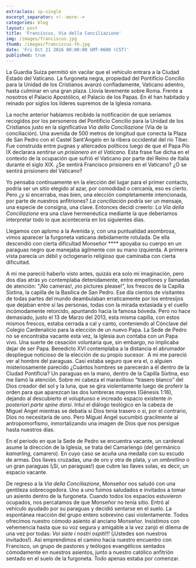 ```yaml
---
extraclass: sp-single
excerpt_separator: <!--more-->
categories: blog
layout: post
title: 'Franciscus, Via della Conciliazione'
img: /images/franciscus.jpg
thumb: /images/franciscus-th.jpg
date: 'Fri Oct 21 2016 00:00:00 GMT-0600 (CST)'
published: true
---
```

La Guardia Suiza permitió sin vacilar que el vehículo entrara a la Ciudad Estado del Vaticano. La furgoneta negra, propiedad del Pontificio Concilio para la Unidad de los Cristianos avanzó confiadamente, Vaticano adentro, hasta culminar en una gran plaza. Llovía levemente sobre Roma. Frente a nosotros el Palacio Apostólico, el Palacio de los Papas. En él han habitado y reinado por siglos los líderes supremos de la Iglesia romana.

<!--more-->

La noche anterior habíamos recibido la notificación de que seríamos recogidos por los personeros del Pontificio Concilio para la Unidad de los Cristianos justo en la significativa *Via della Conciliazione* (Vía de la conciliación). Una avenida de 500 metros de longitud que conecta la Plaza de San Pedro con el Castel Sant'Angelo en la ribera occidental del río Tiber. Fue construida entre pugnas y altercados políticos luego de que el Papa Pío IX declarara *sentirse un prisionero en el Vaticano.* Esta frase fue dicha en el contexto de la ocupación que sufrió el Vaticano por parte del Reino de Italia durante el siglo XIX.  ¿Se sentirá Francisco prisionero en el Vaticano? ¿O se sentirá prisionero del Vaticano?

Yo pensaba contínuamente en la elección del lugar para el primer contacto, podría ser un sitio elegido al azar, por comodidad o cercanía, eso es cierto. Pero ¿y si encerraba, mas bien, una elección completamente intencionada, por parte de nuestros anfitriones? *La conciliación* podría ser un mensaje, una especie de consigna, una clave.  Entonces decidí creerlo: *La Via della Conciliazione* era una clave hermenéutica mediante la que deberíamos interpretar todo lo que acontecería en los siguientes días.

Llegamos con aplomo a la Avenida y, con una puntualidad asombrosa, vimos aparecer la furgoneta vaticana debidamente rotulada. De ella descendió con cierta dificultad Monseñor **** apoyaba su cuerpo en un paraguas negro que manejaba ágilmente con su mano izquierda. A primera vista parecía un débil y octogenario religioso que caminaba con cierta dificultad.  

A mi me pareció haberlo visto antes, quizás era solo mi imaginación, pero dos días atrás yo contemplaba detenidamente, entre empellones y llamadas de atención: “¡No cameras!, ¡no pictures please!”, los frescos de la Capilla Sixtina, la capilla de la Basílica de San Pedro.  Ese día cientos de visitantes de todas partes del mundo deambulaban erraticamente por los entresijos que dejaban entre sí las personas, todas con la mirada extasiada y el cuello incómodamente retorcido, apuntando hacia la famosa bóveda. Pero no hace demasiado, justo el 13 de Marzo del 2013, esta misma capilla, con estos mismos frescos, estaba cerrada a cal y canto, conteniendo al Cónclave del Colegio Cardenalicio para la elección de un nuevo Papa. La Sede de Pedro no se encontraba vacante esta vez, la Iglesia aun contaba con un Papa vivo. Una suerte de cesación voluntaria que, sin embargo, no implicaba dejar de ser Papa. Benedicto XVI contemplaba a la distancia el abrumador despliegue noticioso de la elección de su propio sucesor.
 A mi me pareció ver al hombre del paraguas. Casi estaba seguro que era el, o alguien misteriosamente parecido ¿Cuántos hombres se parecerán a él dentro de la Ciudad Pontificia?  Un paraguas en la mano, dentro de la Capilla Sixtina, eso me llamó la atención. Sobre mi cabeza el maravilloso “trasero blanco” del Dios creador del sol y la luna, que se gira violentamente luego de proferir la orden para que aparezcan las dos lumbreras mayores (Génesis 1:16), dejando al descubierto el voluptuoso e increado espacio existente *in posteriori parte spine dorsi*. Intuí el diálogo teológico en la cabeza de Miguel Angel mientras se debatía si Dios tenía trasero o si, por el contrario, Dios no necesitaría de uno. Pero Miguel Angel sucumbió gracilmente al antropomorfismo, inmortalizando una imagen de Dios que nos persigue hasta nuestros días.

En el periodo en que la Sede de Pedro se encuentra vacante, un cardenal asume la dirección de la Iglesia, se trata del Camarlengo (del germánico *kamarling*, camarero).  En cuyo caso se acuña una medalla con su escudo de armas. Dos llaves cruzadas, una de oro y otra de plata, y un *ombrellino* o un gran paraguas (¡Si, un paraguas!) que cubre las llaves solas, es decir, un espacio vacante.  

De regreso a la *Via della Conciliazione*, Monseñor nos saludó con una gentileza sobrecogedora. Uno a uno fuimos saludados e invitados a tomar un asiento dentro de la furgoneta.  Cuando todos los espacios estuvieron ocupados, nos percatamos de que Monseñor no tenía sitio.  Entró al vehículo ayudado por su paraguas y decidió sentarse en el suelo.  La espontánea reacción del grupo entero sobrevino casi violentamente. Todos ofrecimos nuestro cómodo asiento al anciano Monseñor. Insistimos con vehemencia hasta que su voz segura y amigable a la vez zanjó el dilema de una vez por todas: *Voi siete i nostri ospiti!!!* (¡Ustedes son nuestros invitados!).  Así emprendimos el camino hacia nuestro encuentro con Francisco, un grupo de pastores y teólogos evangélicos sentados cómodamente en nuestros asientos, junto a nuestro católico anfitrión sentado en el suelo de la furgoneta. Todo apenas estaba por comenzar.
